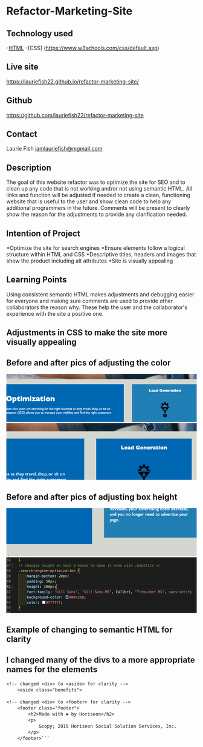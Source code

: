 # Refactor-Marketing-Site

## Technology used

-[HTML](https://www.w3schools.com/html/html_elements.asp)
-[CSS] (https://www.w3schools.com/css/default.asp)


## Live site 
https://lauriefish22.github.io/refactor-marketing-site/
## Github 
https://github.com/lauriefish22/refactor-marketing-site

## Contact
Laurie Fish
iamlauriefish@mgmail.com

## Description

The goal of this website refactor was to optimize the site for SEO and to clean up any code that is not working and/or not using semantic HTML.  All links and function will be adjusted if needed to create a clean, functioning website that is useful to the user and show clean code to help any additional programmers in the future.  Comments will be present to clearly show the reason for the adjustments to provide any clarification needed.  

## Intention of Project
*Optimize the site for search engines
*Ensure elements follow a logical structure within HTML and CSS
*Descriptive titles, headers and images that show the product including alt attributes
*Site is visually appealing

## Learning Points
Using consistent semantic HTML makes adjustments and debugging easier for everyone and making sure comments are used to provide other collaborators the reason why.  These help the user and the collaborator's experience with the site a positive one. 



## Adjustments in CSS to make the site more visually appealing 

## Before and after pics of adjusting the color

![assets](./assets/color-difference.png)
![assets](./assets/new-color.png)

## Before and after pics of adjusting box height 

![assets](./assets/line-difference.png)
![assets](./assets/element-size-fix.png)




## Example of changing to semantic HTML for clarity

## I changed many of the divs to a more appropriate names for the elements

```
<!-- changed <div> to <aside> for clarity -->
    <aside class="benefits">

<!-- changed <div> to <footer> for clarity -->
    <footer class="footer">
        <h2>Made with ❤️️ by Horiseon</h2>
        <p>
            &copy; 2019 Horiseon Social Solution Services, Inc.
        </p>
    </footer>```



